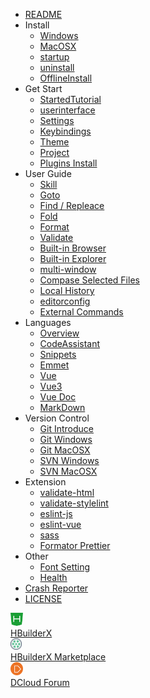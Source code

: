 * [README](/README.md)
* Install
    * [Windows](/Tutorial/install/windows.md)
    * [MacOSX](/Tutorial/install/macosx.md)
    * [startup](/Tutorial/startup.md)
    * [uninstall](/Tutorial/uninstall.md)
    * [OfflineInstall](/Tutorial/OfflineInstall.md)
* Get Start
    * [StartedTutorial](/Tutorial/StartedTutorial.md)
    * [userinterface](/Tutorial/userinterface.md)
    * [Settings](/Tutorial/setting.md)
    * [Keybindings](/Tutorial/keybindings.md)
    * [Theme](/Tutorial/themes.md)
    * [Project](/Tutorial/project.md)
    * [Plugins Install](Tutorial/PluginsInstall.md)
* User Guide
    * [Skill](/Tutorial/UserGuide/skill.md)
    * [Goto](/Tutorial/UserGuide/goto.md)
    * [Find / Repleace](/Tutorial/UserGuide/find.md)
    * [Fold](/Tutorial/UserGuide/fold.md)
    * [Format](/Tutorial/UserGuide/format.md)
    * [Validate](/Tutorial/UserGuide/SyntaxCheck.md)
    * [Built-in Browser](/Tutorial/UserGuide/built-in-browser.md)
    * [Built-in Explorer](/Tutorial/UserGuide/built-in-explorer.md)
    * [multi-window](/Tutorial/UserGuide/multi-window.md)
    * [Compase Selected Files](/Tutorial/UserGuide/LocalFileDiff.md)
    * [Local History](/Tutorial/UserGuide/LocalHistory.md)
    * [editorconfig](/Tutorial/UserGuide/editorconfig.md)
    * [External Commands](/Tutorial/UserGuide/externalCommands.md)
* Languages
    * [Overview](/Tutorial/Language/Overview.md)
    * [CodeAssistant](/Tutorial/Language/CodeAssistant.md)
    * [Snippets](/Tutorial/Language/Snippets.md)
    * [Emmet](/Tutorial/Language/emmet)
    * [Vue](/Tutorial/Language/vue.md)
    * [Vue3](/Tutorial/Language/vue-next.md)
    * [Vue Doc](/Tutorial/Language/vuedoc.md)
    * [MarkDown](/Tutorial/Language/markdown.md)
* Version Control
    * [Git Introduce](/Tutorial/SourceControl/Git/README.md)
    * [Git Windows](/Tutorial/SourceControl/Git/Windows.md)
    * [Git MacOSX](/Tutorial/SourceControl/Git/MacOSX.md)
    * [SVN Windows](/Tutorial/SourceControl/SVN/Windows.md)
    * [SVN MacOSX](/Tutorial/SourceControl/SVN/MacOSX.md)
* Extension
    * [validate-html](/Tutorial/extension/validate-html.md)
    * [validate-stylelint](/Tutorial/extension/validate-stylelint.md)
    * [eslint-js](/Tutorial/extension/eslint-js.md)
    * [eslint-vue](/Tutorial/extension/eslint-vue.md)
    * [sass](/Tutorial/extension/sass.md)
    * [Formator Prettier](/Tutorial/extension/prettier.md)
* Other
    * [Font Setting](/Tutorial/settings/font.md)
    * [Health](/Tutorial/Other/health.md)
* [Crash Reporter](/Tutorial/CrashReporter.md)
* [LICENSE](/license.md)
<div class="contact-box">
  <a href="https://www.dcloud.io/hbuilderx.html" target="_blank" class="contact-item">
    <img src="/static/favicon/favicon.png" width="20" height="21">
    <div class="contact-smg">
      <div>HBuilderX</div>
    </div>
  </a>
  <a href="https://ext.dcloud.net.cn/?cat1=1&cat2=11&orderBy=TotalDownload" target="_blank" class="contact-item">
    <img src="/static/favicon/market.png" width="18" height="18">
    <div class="contact-smg">
      <div>HBuilderX Marketplace</div>
    </div>
  </a>
  <a href="https://ask.dcloud.net.cn/explore/" target="_blank" class="contact-item">
    <img src="/static/icon/ask.png" width="20" height="21">
    <div class="contact-smg">
      <div>DCloud Forum</div>
    </div>
  </a>
</div>

